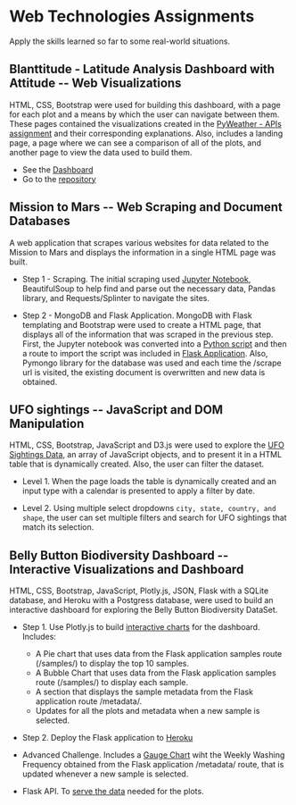 # Web Technologies Assignments

Apply the skills learned so far to some real-world situations.

 
## Blanttitude - Latitude Analysis Dashboard with Attitude  -- Web Visualizations

   HTML, CSS, Bootstrap were used for building this dashboard, with a page for each plot and a means by which
    the user can navigate between them. These pages contained the visualizations created in the 
    [PyWeather - APIs assignment](https://github.com/bkachava/pandas/tree/master/PyWeather) and their 
    corresponding explanations. Also, includes a landing page, a page where we can see a comparison of all 
    of the plots, and another page to view the data used to build them.

   * See the [Dashboard](https://bkachava.github.io/web/dashboard/)
   * Go to the [repository](https://github.com/bkachava/web/tree/master/dashboard) 


## Mission to Mars -- Web Scraping and Document Databases

   A web application that scrapes various websites for data related to the Mission to Mars and 
    displays the information in a single HTML page was built. 

   - Step 1 - Scraping. The initial scraping used [Jupyter Notebook](/missiontomars/Notebook/mission_to_mars.ipynb), 
    BeautifulSoup to help find and parse out the necessary data, Pandas library, and Requests/Splinter to navigate the sites.
    
   - Step 2 - MongoDB and Flask Application. MongoDB with Flask templating and Bootstrap were used to create a HTML 
    page, that displays all of the information that was scraped in the previous step. First, the Jupyter notebook was
    converted into a [Python script](/missiontomars/Flask/scrape_mars.py) and then a route to import the script 
    was included in [Flask Application](/missiontomars/Flask/app.py). Also, Pymongo library for the database was used and
    each time the /scrape url is visited, the existing document is overwritten and new data is obtained.


## UFO sightings -- JavaScript and DOM Manipulation

   HTML, CSS, Bootstrap, JavaScript and D3.js were used to explore the [UFO Sightings Data](/jsdom/static/js/data.js), 
    an array of JavaScript objects, and to present it in a HTML table that is dynamically created. Also, the user can 
    filter the dataset.
    
   - Level 1. When the page loads the table is dynamically created and an input type with a calendar is presented to
    apply a filter by date.
    
   - Level 2. Using multiple select dropdowns `city, state, country, and shape`, the user can set multiple filters 
    and search for UFO sightings that match its selection.


## Belly Button Biodiversity Dashboard -- Interactive Visualizations and Dashboard

   HTML, CSS, Bootstrap, JavaScript, Plotly.js, JSON, Flask with a SQLite database, and Heroku with a Postgress 
    database, were used to build an interactive dashboard for exploring the Belly Button Biodiversity DataSet.

   - Step 1. Use Plotly.js to build [interactive charts](plotly/bkabelly/static/js/app.js) for the dashboard. 
    Includes:
      * A Pie chart that uses data from the Flask application samples route (/samples/<sample>) to display 
      the top 10 samples.
      * A Bubble Chart that uses data from the Flask application samples route (/samples/<sample>) to display 
      each sample.
      * A section that displays the sample metadata from the Flask application route /metadata/<sample>.
      * Updates for all the plots and metadata when a new sample is selected.

   - Step 2. Deploy the Flask application to [Heroku](https://bkabelly.herokuapp.com)

   - Advanced Challenge. Includes a [Gauge Chart](plotly/bkabelly/static/js/bonus.js) wiht the Weekly Washing 
    Frequency obtained from the Flask application /metadata/<sample> route, that is updated whenever a new 
    sample is selected.
    
   - Flask API. To [serve the data](plotly/bkabelly/app.py) needed for the plots.

